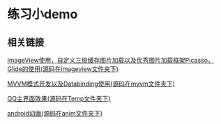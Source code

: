 # 练习小demo

## 相关链接

[ImageView使用，自定义三级缓存图片加载以及优秀图片加载框架Picasso，Glide的使用(源码在imageview文件夹下)](https://github.com/dannycx/Demo/blob/master/imageview/ImageView.md)

[MVVM模式开发以及Databinding使用(源码在mvvm文件夹下)](https://github.com/dannycx/Demo/blob/master/mvvm/mvvm.md)

[QQ主界面效果(源码在Temp文件夹下)](https://github.com/dannycx/Demo/blob/master/qq/qq.md)

[android动画(源码在anim文件夹下)](https://github.com/dannycx/Demo/blob/master/anim/anim.md)
